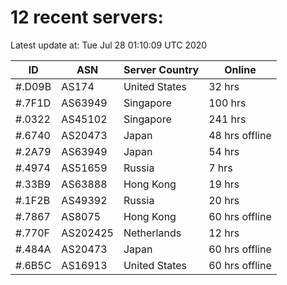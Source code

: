 # 12 recent servers:

Latest update at: Tue Jul 28 01:10:09 UTC 2020

| ID | ASN | Server Country | Online |
| -- | --- | -------------- | ------ |
| #.D09B | AS174 | United States | 32 hrs |
| #.7F1D | AS63949 | Singapore | 100 hrs |
| #.0322 | AS45102 | Singapore | 241 hrs |
| #.6740 | AS20473 | Japan | 48 hrs offline |
| #.2A79 | AS63949 | Japan | 54 hrs |
| #.4974 | AS51659 | Russia | 7 hrs |
| #.33B9 | AS63888 | Hong Kong | 19 hrs |
| #.1F2B | AS49392 | Russia | 20 hrs |
| #.7867 | AS8075 | Hong Kong | 60 hrs offline |
| #.770F | AS202425 | Netherlands | 12 hrs |
| #.484A | AS20473 | Japan | 60 hrs offline |
| #.6B5C | AS16913 | United States | 60 hrs offline |

